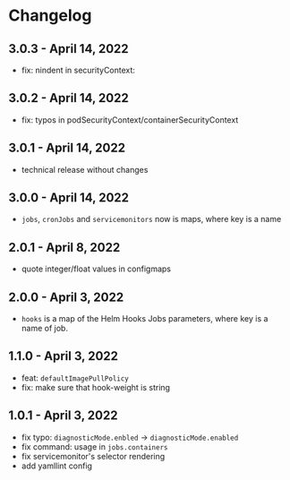 # Changelog
## 3.0.3 - April 14, 2022

* fix: nindent in securityContext:

## 3.0.2 - April 14, 2022

* fix: typos in podSecurityContext/containerSecurityContext

## 3.0.1 - April 14, 2022

* technical release without changes

## 3.0.0 - April 14, 2022

* `jobs`, `cronJobs` and `servicemonitors` now is maps, where key is a name

## 2.0.1 - April 8, 2022

* quote integer/float values in configmaps

## 2.0.0 - April 3, 2022

* `hooks` is a map of the Helm Hooks Jobs parameters, where key is a name of job.

## 1.1.0 - April 3, 2022

* feat: `defaultImagePullPolicy`
* fix: make sure that hook-weight is string

## 1.0.1 - April 3, 2022

* fix typo: `diagnosticMode.enbled` -> `diagnosticMode.enabled`
* fix command: usage in `jobs.containers`
* fix servicemonitor's selector rendering
* add yamllint config
